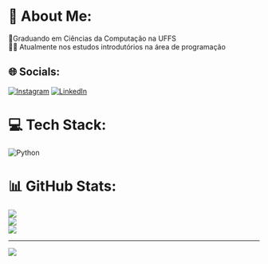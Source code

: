 # 💫 About Me:
📘Graduando em Ciências da Computação na UFFS<br>👨‍💻 Atualmente nos estudos introdutórios na área de programação


## 🌐 Socials:
[![Instagram](https://img.shields.io/badge/Instagram-%23E4405F.svg?logo=Instagram&logoColor=white)](https://instagram.com/costa.gabriel_) [![LinkedIn](https://img.shields.io/badge/LinkedIn-%230077B5.svg?logo=linkedin&logoColor=white)](https://linkedin.com/in/gabriel-santos-costa-5b25ab247) 

# 💻 Tech Stack:
![Python](https://img.shields.io/badge/python-3670A0?style=for-the-badge&logo=python&logoColor=ffdd54)
# 📊 GitHub Stats:
![](https://github-readme-stats.vercel.app/api?username=gabrielcostaa&theme=swift&hide_border=false&include_all_commits=false&count_private=false)<br/>
![](https://github-readme-streak-stats.herokuapp.com/?user=gabrielcostaa&theme=swift&hide_border=false)<br/>
![](https://github-readme-stats.vercel.app/api/top-langs/?username=gabrielcostaa&theme=swift&hide_border=false&include_all_commits=false&count_private=false&layout=compact)

---
[![](https://visitcount.itsvg.in/api?id=gabrielcostaa&icon=0&color=0)](https://visitcount.itsvg.in)

<!-- Proudly created with GPRM ( https://gprm.itsvg.in ) -->

